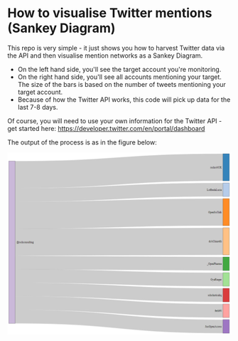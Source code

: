 # How to visualise Twitter mentions (Sankey Diagram)

This repo is very simple - it just shows you how to harvest Twitter data via the API and then visualise mention networks as a Sankey Diagram.
- On the left hand side, you'll see the target account you're monitoring.
- On the right hand side, you'll see all accounts mentioning your target. The size of the bars is based on the number of tweets mentioning your target account.
- Because of how the Twitter API works, this code will pick up data for the last 7-8 days.

Of course, you will need to use your own information for the Twitter API - get started here: https://developer.twitter.com/en/portal/dashboard

The output of the process is as in the figure below:

<img src="https://github.com/chiarelliandrea/MentionSankeyDiagram/blob/main/SankeyDiagramSample_2021-02-19.png?raw=true" width="600">
